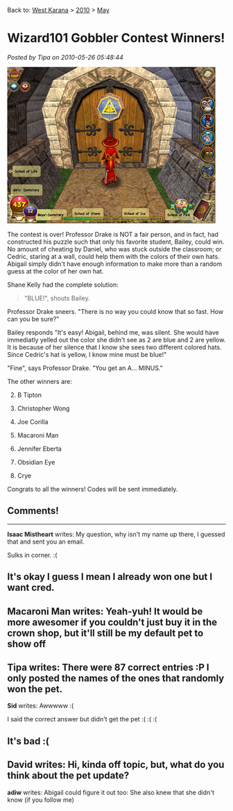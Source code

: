 Back to: [West Karana](/posts/westkarana.md) > [2010](/posts/2010/westkarana.md) > [May](./westkarana.md)
# Wizard101 Gobbler Contest Winners!

*Posted by Tipa on 2010-05-26 05:48:44*

[![](../../../uploads/2010/05/WizardGraphicalClient-2010-05-01-20-46-27-30.jpg "Outside the Myth school")](../../../uploads/2010/05/WizardGraphicalClient-2010-05-01-20-46-27-30.jpg)

The contest is over! Professor Drake is NOT a fair person, and in fact, had constructed his puzzle such that only his favorite student, Bailey, could win. No amount of cheating by Daniel, who was stuck outside the classroom; or Cedric, staring at a wall, could help them with the colors of their own hats. Abigail simply didn't have enough information to make more than a random guess at the color of her own hat.

Shane Kelly had the complete solution:


> "BLUE!", shouts Bailey. 

Professor Drake sneers. "There is no way you could know that so fast. How can you be sure?"

Bailey responds "It's easy! Abigail, behind me, was silent. She would have immediatly yelled out the color she didn't see as 2 are blue and 2 are yellow. It is because of her silence that I know she sees two different colored hats. Since Cedric's hat is yellow, I know mine must be blue!"

"Fine", says Professor Drake. "You get an A... MINUS."




The other winners are:


2. B Tipton

4. Christopher Wong

6. Joe Corilla

8. Macaroni Man

10. Jennifer Eberta

12. Obsidian Eye

14. Crye




Congrats to all the winners! Codes will be sent immediately.

## Comments!
---
**Isaac Mistheart** writes: My question, why isn't my name up there, I guessed that and sent you an email.


Sulks in corner. :(

It's okay I guess I mean I already won one but I want cred.
---
**Macaroni Man** writes: Yeah-yuh! It would be more awesomer if you couldn't just buy it in the crown shop, but it'll still be my default pet to show off
---
**Tipa** writes: There were 87 correct entries :P I only posted the names of the ones that randomly won the pet.
---
**Sid** writes: Awwwww :(

I said the correct answer but didn't get the pet :( :( :(

It's bad :(
---
**David** writes: Hi, kinda off topic, but, what do you think about the pet update?
---
**adiw** writes: Abigail could figure it out too: She also knew that she didn't know (if you follow me)

